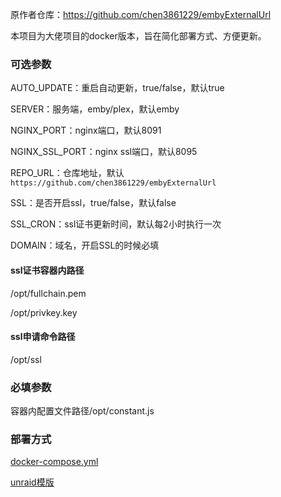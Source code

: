 原作者仓库：https://github.com/chen3861229/embyExternalUrl 

本项目为大佬项目的docker版本，旨在简化部署方式、方便更新。

### 可选参数

AUTO_UPDATE：重启自动更新，true/false，默认true

SERVER：服务端，emby/plex，默认emby

NGINX_PORT：nginx端口，默认8091

NGINX_SSL_PORT：nginx ssl端口，默认8095

REPO_URL：仓库地址，默认`https://github.com/chen3861229/embyExternalUrl`

SSL：是否开启ssl，true/false，默认false

SSL_CRON：ssl证书更新时间，默认每2小时执行一次

DOMAIN：域名，开启SSL的时候必填

#### ssl证书容器内路径

/opt/fullchain.pem

/opt/privkey.key

#### ssl申请命令路径

/opt/ssl

### 必填参数

容器内配置文件路径/opt/constant.js

### 部署方式

[docker-compose.yml](deploy/docker-compose.yml)

[unraid模版](deploy/my-MediaLinker.xml)
